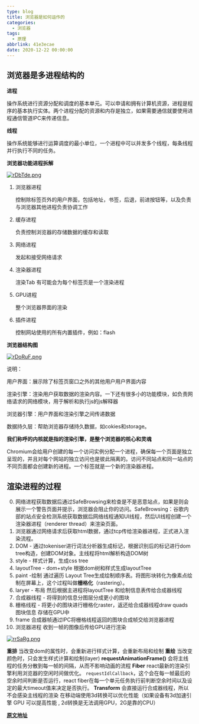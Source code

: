 ```yaml
---
type: blog
title: 浏览器是如何运作的
categories:
  - 浏览器
tags:
  - 原理
abbrlink: 41e3ecae
date: 2020-12-22 00:00:00
---
```


## 浏览器是多进程结构的

**进程**

操作系统进行资源分配和调度的基本单元。可以申请和拥有计算机资源，进程是程序的基本执行实体。两个进程分配的资源和内存是独立，如果需要通信就要使用进程通信管道IPC来传递信息。

**线程**

操作系统能够进行运算调度的最小单位，一个进程中可以并发多个线程，每条线程并行执行不同的任务。

**浏览器功能进程拆解**

[![rDbTde.png](https://s3.ax1x.com/2020/12/22/rDbTde.png)](https://imgchr.com/i/rDbTde)



1. 浏览器进程

   控制除标签页外的用户界面，包括地址，书签，后退，前进按钮等，以及负责与浏览器其他进程负责协调工作

2. 缓存进程

   负责控制浏览器的存储数据的缓存和读取

3. 网络进程 

   发起和接受网络请求

4. 渲染器进程 

   渲染Tab  有可能会为每个标签页是一个渲染进程

5. GPU进程

   整个浏览器界面的渲染

6. 插件进程

   控制网站使用的所有内置插件，例如：flash

**浏览器结构图**

[![rDoRuF.png](https://s3.ax1x.com/2020/12/22/rDoRuF.png)](https://imgchr.com/i/rDoRuF)

说明：

用户界面：展示除了标签页窗口之外的其他用户用户界面内容

渲染引擎：渲染用户获取数据的渲染内容。一下还有很多小的功能模块，如负责网络请求的网络模块，用于解析和执行js的js解释器

浏览器引擎：用户界面和渲染引擎之间传递数据

数据持久层：帮助浏览器存储持久数据，如cokies和storage。

**我们称呼的内核就是指的渲染引擎，是整个浏览器的核心和灵魂**

Chromium会给用户创建的每一个访问实例分配一个进程，确保每一个页面是独立呈现的，并且对每个网站的独立访问也是彼此隔离的。访问不同站点和同一站点的不同页面都会创建新的进程。一个标签就是一个新的渲染器进程。

<!--more-->

## 渲染进程的过程

0. 网络进程获取数据后通过SafeBrowsing来检查是不是恶意站点，如果是则会展示一个警告页面并提示，浏览器会阻止你的访问。SafeBrowsing：谷歌内部的站点安全检测系统获取数据后网络线程通知UI线程，然后UI线程创建一个渲染器进程（renderer thread）来渲染页面。
1. 浏览器通过网络请求后获取html数据，通过tcp传给渲染器进程，正式进入渲染流程。
2. DOM - 通过tokeniser进行词法分析器生成标记，根据识别后的标记进行dom tree构造，创建DOM对象。主线程将html解析构造DOM树
3. style - 样式计算，生成css tree
4. layoutTree - dom+style 根据dom树和样式生成layoutTree
5. paint -绘制  通过遍历 Layout Tree生成绘制顺序表。将图形块转化为像素点绘制在屏幕上，这个过程叫做**栅格化**（rastering）。
6. laryer - 布局  然后根据主进程将layoutTree 和绘制信息表传给合成器线程
7. 合成器线程  - 将得到的信息分图层分成更小的图块
8. 栅格线程    -    将更小的图块进行栅格化raster，返还给合成器线程draw quads图块信息  存储在GPU中
9. frame 合成器帧通过IPC将栅格线程返回的图块合成帧交给浏览器进程
10. 浏览器进程  收到一帧的图像后传给GPU进行渲染

[![rrSaRg.png](https://s3.ax1x.com/2020/12/22/rrSaRg.png)](https://imgchr.com/i/rrSaRg)

**重排**
当改变dom的属性时，会重新进行样式计算，会重新布局和绘制
**重绘**
当改变颜色时，只会发生样式计算和绘制(layer)
**requestAnimationFrame()**
会将主线程的任务分散到每一帧的间隔，从而不影响动画的流程
**Fiber**
react最新的渲染引擎利用浏览器的空闲时间做优化。 `requestIdlCallback`，这个会在每一帧最后的空余时间判断是否运行，react  fiber在每一个单元任务执行前判断空余时间以及设定的最大timeout值来决定是否执行。 
**Transform**
会直接运行合成器线程，所以不会感染主线程的渲染 
在移动端使用3d转换可以优化性能（如果设备有3d加速引擎 GPU 可以提高性能 , 2d转换是无法调用GPU，2G是靠的CPU）

**[原文地址](https://www.bilibili.com/video/BV1x54y1B7RE/?spm_id_from=333.788.recommend_more_video.0)**